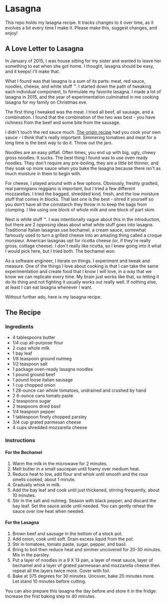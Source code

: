 # Lasagna

This repo holds my lasagna recipe. It tracks changes to it over time, as it evolves a bit every time I make it. Please make this, suggest changes, and enjoy!

## A Love Letter to Lasagna

In January of 2015, I was house sitting for my sister and wanted to leave her something to eat when she got home. I thought, lasagna should be easy, and it keeps! I'll make that.

What I found was that lasagna is a sum of its parts: meat, red sauce, noodles, cheese, and white stuff :tm:. I started down the path of tweaking each individual component, to formulate my favorite lasagna. I made a lot of lasagna in 2015, and the year of experimentation culminated in me cooking lasagna for my family on Christmas eve.

The first thing I tweaked was the meat. I tried all beef, all sausage, and a combination. I found that the combination of the two was best - you have richness from the beef and some bite from the sausage.

I didn't touch the red sauce much. [The origin recipe](ttp://www.melskitchencafe.com/my-moms-fabulous-lasagna) had you cook your own sauce - I think that's really important. Simmering tomatoes and meat for a long time is the best way to do it. Throw out the jars.

Noodles are an easy pitfall. Often times, you end up with big, ugly, chewy gross noodles. It sucks. The best thing I found was to use oven ready noodles. They don't require any pre-boiling, they are a little bit thinner, and they soak up more sauce when you bake the lasagna because there isn't as much moisture in them to begin with.

For cheese, I played around with a few options. Obviously, freshly gradted, real parmigiano reggiano is important, but I tried a few different mozzarellas. I tried the bagged, shredded kind, fresh, and the low moisture stuff that comes in blocks. That last one is the best - shred it yourself so you don't have all the cornstarch they throw in to keep the bags from clumping. I like using one block of whole milk and one block of part skim.

Next is white stuff :tm:. I was intentionally vague about this in the introduction, but there are 2 opposing ideas about what white stuff goes into lasagna. Traditional Italian lasagnas use bechamel, a cream sauce, somewhat famously used to turn a grilled cheese into an amazing thing called a croque monsieur. American lasagnas opt for ricotta cheese (or, if they're really gross, cottage cheese). I don't really like ricotta, so I knew going into it what I would pick here, but I tried both. The bechamel won.

As a software engineer, I iterate on things. I experiment and tweak and measure. One of the things I love about cooking is that I can take the same experimentation and create food that I know I will love, in a way that we know we can replicate every time. My brain just works like that, so letting it do its thing and not fighting it usually works out really well. If nothing else, at least I can eat lasagna whenever I want.

Without further ado, here is my lasagna recipe.

## The Recipe

### Ingredients

* 4 tablespoons butter
* 1/4 cup all-purpose flour
* 2 cups whole milk
* 1 bay leaf
* 1/8 teaspoon ground nutmeg
* 1/2 teaspoon salt
* 1 package oven-ready lasagna noodles
* 1 pound ground beef
* 1 pound loose italian sausage
* 1 cup chopped onion
* 1 28-ounce can whole tomatoes, undrained and crushed by hand
* 2 6-ounce cans tomato paste
* 2 teaspoons sugar
* 2 teaspoons dried basil
* 1/4 teaspoon pepper
* 1 tablespoon finely chopped parsley
* 3/4 cup grated parmesan cheese
* 4 cups shredded mozzarella cheese

### Instructions

#### For the Bechamel

1. Warm the milk in the microwave for 2 minutes.
2. Melt butter in a small saucepan until foamy over medium heat.
3. Reduce heat to low, add flour and whisk until smooth and the roux smells cooked, about 1 minute.
4. Gradually whisk in milk.
5. Add the bay leaf and cook until just thickened, stirring frequently, about 10 minutes.
6. Stir in the salt and nutmeg. Season with black pepper, and discard the bay leaf. Set the sauce aside until needed. You can gently reheat the sauce over low heat when needed.

#### For the Lasagna

1. Brown beef and sausage in the bottom of a stock pot.
2. Add onion, cook until soft. Drain excess liquid from the pot.
2. Stir in tomatoes, tomato paste, sugar, pepper, and basil.
3. Bring to boil then reduce heat and simmer uncovered for 20-30 minutes. Mix in the parsley.
5. Put a layer of noodles in a 9 X 13 pan, a layer of meat sauce, layer of bechamel and a layer of grated parmesean and mozzarella cheese then repeat all the layers twice more. Cover with foil. 
6. Bake at 375 degrees for 30 minutes. Uncover, bake 20 minutes more. Let stand 10 minutes before cutting.

You can also prepare this lasagna the day before and store it in the fridge. Increase the first baking step to 40 minutes.

